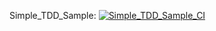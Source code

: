 Simple_TDD_Sample: 
[![Simple_TDD_Sample_CI](https://github.com/VahidFarahmandian/jinget-medium-tdd/actions/workflows/Simple_TDD_Sample_CI.yml/badge.svg?branch=main)](https://github.com/VahidFarahmandian/jinget-medium-tdd/actions/workflows/Simple_TDD_Sample_CI.yml)

